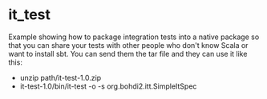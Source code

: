 # it_test

Example showing how to package integration tests into a native package so that you can share your tests with other people
who don't know Scala or want to install sbt. You can send them the tar file and they can use it like this:
* unzip path/it-test-1.0.zip
* it-test-1.0/bin/it-test -o -s org.bohdi2.itt.SimpleItSpec

